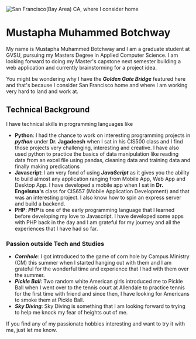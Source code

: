 ![San Francisco(Bay Area) CA, where I consider home](https://lh3.googleusercontent.com/p/AF1QipN0-mJ4M1ftzod1vtrdwMyE2fmmqxGdPxnvQMH4=s1360-w1360-h1020)

# Mustapha Muhammed Botchway

My name is Mustapha Muhammed Botchway and I am a graduate student at GVSU, pursuing my Masters Degree in Applied Computer Science. 
I am looking forward to doing my Master's capstone next semester building a web application and currently brainstorming for a project idea. 

You might be wondering why I have the **_Golden Gate Bridge_** featured here and that's because I consider San Francisco home and where I am working very hard to land and work at. 

## Technical Background
I have technical skills in programming languages like
- **Python**: I had the chance to work on interesting programming projects in **_python_** under **Dr. Jagadeesh** when I sat in his CIS500 class and I find those projects very challenging, interesting and creative.
I have also used python to practice the basics of data manipulation like reading data from an excel file using pandas, cleaning data and training data and finally making predications
- **Javascript**: I am very fond of using **_JavaScript_** as it gives you the ability to build almost any application ranging from Mobile App, Web App and Desktop App. I have developed a mobile app when I sat in **Dr. Engelsma's** class for CIS657 (Mobile Application Development) and that was an interesting project. I also know how to spin an express server and build a backend.
- **PHP**: **_PHP_** is one of the early programming language that I learned before developing my love to Javascript. I have developed some apps with PHP back in the day and I am grateful for my journey and all the experiences that I have had so far.

### Passion outside Tech and Studies
* **_Cornhole_**: I got introduced to the game of corn hole by Campus Ministry (CM) this summer when I started hanging out with them and I am grateful for the wonderful time and experience that I had with them over the summer.
* **_Pickle Ball_**: Two random white American girls introduced me to Pickle Ball when I went over to the tennis court at Allendale to practice tennis for the first time with friend and since then, I have looking for Americans to smoke them at Pickle Ball.
* **_Sky Diving_**: Sky Diving is something that I am looking forward to trying to help me knock my fear of heights out of me.

If you find any of my passionate hobbies interesting and want to try it with me, just let me know.
